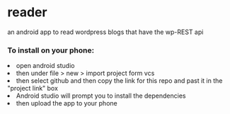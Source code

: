# reader
an android app to read wordpress blogs that have the wp-REST api


<h3>To install on your phone:</h3>
<li>
open android studio
</li>
<li>
then under file > new > import project form vcs 
</li>
<li>
then select github and then copy the link for this repo and past it in the "project link" box
</li>
<li>
 Android studio will prompt you to install the dependencies 
</li>
<li>
then upload the app to your phone
</li>
